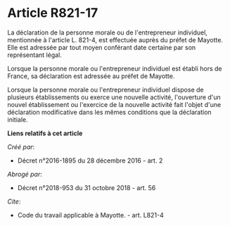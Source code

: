 # Article R821-17

La déclaration de la personne morale ou de l'entrepreneur individuel, mentionnée à l'article L. 821-4, est effectuée auprès
du préfet de Mayotte. Elle est adressée par tout moyen conférant date certaine par son représentant légal. 

Lorsque la personne morale ou l'entrepreneur individuel est établi hors de France, sa déclaration est adressée au préfet de
Mayotte. 

Lorsque la personne morale ou l'entrepreneur individuel dispose de plusieurs établissements ou exerce une nouvelle activité,
l'ouverture d'un nouvel établissement ou l'exercice de la nouvelle activité fait l'objet d'une déclaration modificative dans
les mêmes conditions que la déclaration initiale.

**Liens relatifs à cet article**

_Créé par_:

  - Décret n°2016-1895 du 28 décembre 2016 - art. 2

_Abrogé par_:

  - Décret n°2018-953 du 31 octobre 2018 - art. 56

_Cite_:

  - Code du travail applicable à Mayotte. - art. L821-4
